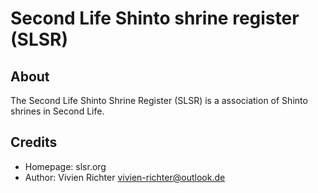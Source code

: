 Second Life Shinto shrine register (SLSR)
=========================================


About
-----
The Second Life Shinto Shrine Register (SLSR) is a association of Shinto shrines in Second Life.


Credits
-------
* Homepage: slsr.org
* Author: Vivien Richter <vivien-richter@outlook.de>
